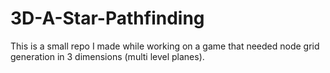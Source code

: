 # 3D-A-Star-Pathfinding
This is a small repo I made while working on a game that needed node grid generation in 3 dimensions (multi level planes).

